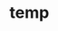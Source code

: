 # temp































































































































































































































